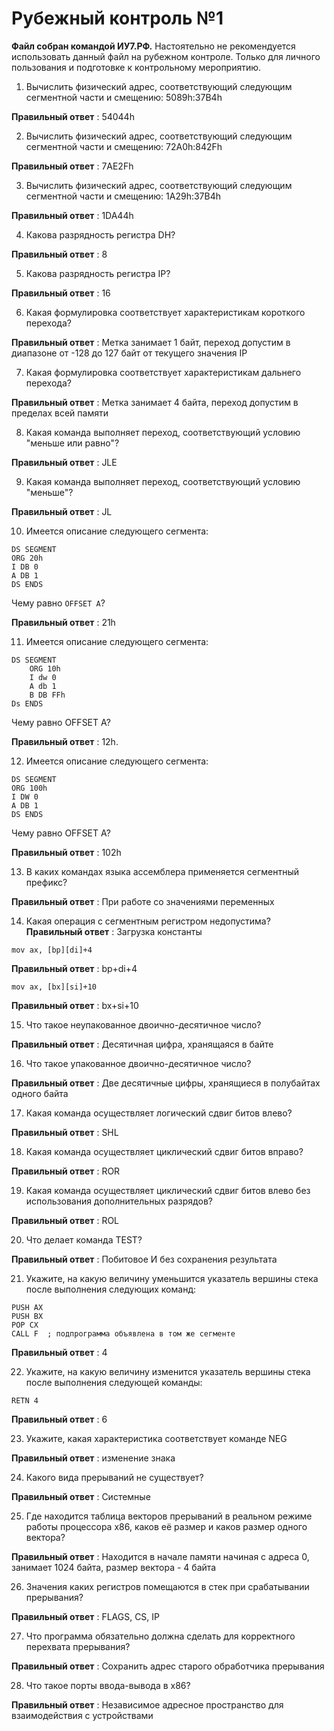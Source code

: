 # Рубежный контроль №1

**Файл собран командой ИУ7.РФ.** Настоятельно не рекомендуется использовать данный файл на рубежном контроле. Только для личного пользования и подготовке к контрольному мероприятию. 

1. Вычислить физический адрес, соответствующий следующим сегментной части и смещению: 5089h:37B4h

**Правильный ответ** : 54044h



2. Вычислить физический адрес, соответствующий следующим сегментной части и смещению: 72А0h:842Fh

**Правильный ответ** : 7AE2Fh



3. Вычислить физический адрес, соответствующий следующим сегментной части и смещению: 1A29h:37B4h

**Правильный ответ** : 1DA44h



4. Какова разрядность регистра DН?

**Правильный ответ** : 8



5. Какова разрядность регистра IP?

**Правильный ответ** : 16



6. Какая формулировка соответствует характеристикам короткого перехода?

**Правильный ответ** : Метка занимает 1 байт, переход допустим в диапазоне от -128 до 127 байт от текущего значения IP



7. Какая формулировка соответствует характеристикам дальнего перехода?

**Правильный ответ** : Метка занимает 4 байта, переход допустим в пределах всей памяти



8. Какая команда выполняет переход, соответствующий условию "меньше или равно"?

**Правильный ответ** : JLE



9. Какая команда выполняет переход, соответствующий условию "меньше"?

**Правильный ответ** : JL



10. Имеется описание следующего сегмента:
```
DS SEGMENT
ORG 20h
I DB 0
A DB 1
DS ENDS
```
Чему равно `OFFSET A`?

**Правильный ответ** : 21h



11. Имеется  описание следующего сегмента:
```
DS SEGMENT
	ORG 10h
	I dw 0
	A db 1
	B DB FFh
Ds ENDS
```
Чему равно OFFSET A?

**Правильный ответ** : 12h.



12. Имеется описание следующего сегмента:
```
DS SEGMENT
ORG 100h
I DW 0
A DB 1
DS ENDS
```
Чему равно OFFSET A?

**Правильный ответ** : 102h



13. В каких командах языка ассемблера применяется сегментный префикс?

**Правильный ответ** : При работе со значениями переменных



14. Какая операция с сегментным регистром недопустима?
**Правильный ответ** : Загрузка константы



```
mov ax, [bp][di]+4
```

**Правильный ответ** : bp+di+4



```
mov ax, [bx][si]+10
```

**Правильный ответ** : bx+si+10



15. Что такое неупакованное двоично-десятичное число?

**Правильный ответ** : Десятичная цифра, хранящаяся в байте



16. Что такое упакованное двоично-десятичное число?

**Правильный ответ** : Две десятичные цифры, хранящиеся в полубайтах одного байта



17. Какая команда осуществляет логический сдвиг битов влево?

**Правильный ответ** : SHL



18. Какая команда осуществляет циклический сдвиг битов вправо?

**Правильный ответ** : ROR



19. Какая команда осуществляет циклический сдвиг битов влево без использования дополнительных разрядов?

**Правильный ответ** : ROL



20. Что делает команда TEST?

**Правильный ответ** : Побитовое И без сохранения результата



21. Укажите, на какую величину уменьшится указатель вершины стека после выполнения следующих команд:
```
PUSH AX
PUSH BX
POP CX
CALL F  ; подпрограмма объявлена в том же сегменте
```

**Правильный ответ** : 4



22. Укажите, на какую величину изменится указатель вершины стека после выполнения следующей команды:

```
RETN 4
```

**Правильный ответ** : 6



23. Укажите, какая характеристика соответствует команде NEG

**Правильный ответ** : изменение знака



24. Какого вида прерываний не существует?

**Правильный ответ** : Системные



25. Где находится таблица векторов прерываний в реальном режиме работы процессора x86, каков её размер и каков размер одного вектора?

**Правильный ответ** : Находится в начале памяти начиная с адреса 0, занимает 1024 байта, размер вектора - 4 байта



26. Значения каких регистров помещаются в стек при срабатывании прерывания?

**Правильный ответ** : FLAGS, CS, IP



27. Что программа обязательно должна сделать для корректного перехвата прерывания?

**Правильный ответ** : Сохранить адрес старого обработчика прерывания



28. Что такое порты ввода-вывода в x86?

**Правильный ответ** : Независимое адресное пространство для взаимодействия с устройствами
